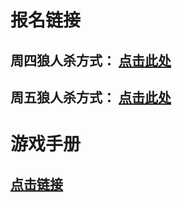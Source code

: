 
# 报名链接

## 周四狼人杀方式：  [点击此处](https://wj.qq.com/s2/6005096/93f2)

## 周五狼人杀方式：  [点击此处](https://wj.qq.com/s2/6321151/a785/)

# 游戏手册

## [点击链接](https://redemptionme.github.io/lrs/2020/04/29/%E6%B8%B8%E6%88%8F%E6%89%8B%E5%86%8C/)